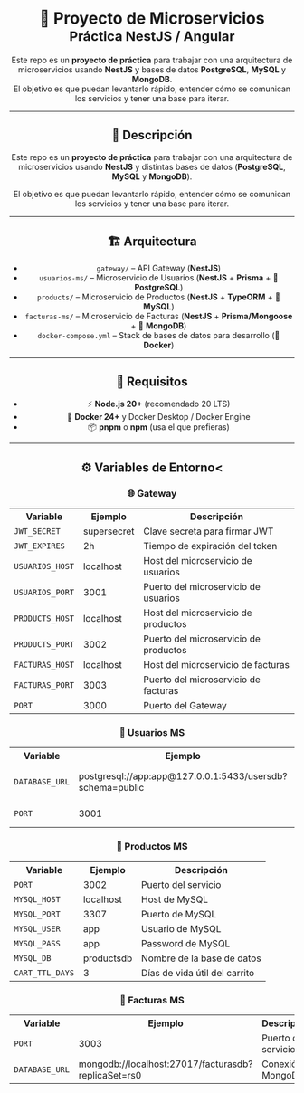 

<div align="center">

<h1>🚀 Proyecto de Microservicios<br/><sub>Práctica <strong>NestJS</strong> / <strong>Angular</strong></sub></h1>

<p>Este repo es un <strong>proyecto de práctica</strong> para trabajar con una arquitectura de microservicios usando <strong>NestJS</strong> y bases de datos <strong>PostgreSQL</strong>, <strong>MySQL</strong> y <strong>MongoDB</strong>. <br/>
El objetivo es que puedan levantarlo rápido, entender cómo se comunican los servicios y tener una base para iterar.</p>

---

## 📖 Descripción

Este repo es un <strong>proyecto de práctica</strong> para trabajar con una arquitectura de microservicios usando 
<strong>NestJS</strong> y distintas bases de datos (<strong>PostgreSQL</strong>, <strong>MySQL</strong> y <strong>MongoDB</strong>).  

El objetivo es que puedan levantarlo rápido, entender cómo se comunican los servicios y tener una base para iterar.

---

## 🏗️ Arquitectura

<ul>
  <li><code>gateway/</code> – API Gateway (<strong>NestJS</strong>)</li>
  <li><code>usuarios-ms/</code> – Microservicio de Usuarios (<strong>NestJS</strong> + <strong>Prisma</strong> + 🐘 <strong>PostgreSQL</strong>)</li>
  <li><code>products/</code> – Microservicio de Productos (<strong>NestJS</strong> + <strong>TypeORM</strong> + 🐬 <strong>MySQL</strong>)</li>
  <li><code>facturas-ms/</code> – Microservicio de Facturas (<strong>NestJS</strong> + <strong>Prisma/Mongoose</strong> + 🍃 <strong>MongoDB</strong>)</li>
  <li><code>docker-compose.yml</code> – Stack de bases de datos para desarrollo (🐳 <strong>Docker</strong>)</li>
</ul>

---

## 🔧 Requisitos

<ul>
  <li>⚡ <strong>Node.js 20+</strong> (recomendado 20 LTS)</li>
  <li>🐳 <strong>Docker 24+</strong> y Docker Desktop / Docker Engine</li>
  <li>📦 <strong>pnpm</strong> o <strong>npm</strong> (usa el que prefieras)</li>
</ul>

--- 

## ⚙️ Variables de Entorno<

<h3>🌐 Gateway</h3>

<table>
  <tr><th>Variable</th><th>Ejemplo</th><th>Descripción</th></tr>
  <tr><td><code>JWT_SECRET</code></td><td>supersecret</td><td>Clave secreta para firmar JWT</td></tr>
  <tr><td><code>JWT_EXPIRES</code></td><td>2h</td><td>Tiempo de expiración del token</td></tr>
  <tr><td><code>USUARIOS_HOST</code></td><td>localhost</td><td>Host del microservicio de usuarios</td></tr>
  <tr><td><code>USUARIOS_PORT</code></td><td>3001</td><td>Puerto del microservicio de usuarios</td></tr>
  <tr><td><code>PRODUCTS_HOST</code></td><td>localhost</td><td>Host del microservicio de productos</td></tr>
  <tr><td><code>PRODUCTS_PORT</code></td><td>3002</td><td>Puerto del microservicio de productos</td></tr>
  <tr><td><code>FACTURAS_HOST</code></td><td>localhost</td><td>Host del microservicio de facturas</td></tr>
  <tr><td><code>FACTURAS_PORT</code></td><td>3003</td><td>Puerto del microservicio de facturas</td></tr>
  <tr><td><code>PORT</code></td><td>3000</td><td>Puerto del Gateway</td></tr>
</table>

<h3>👤 Usuarios MS</h3>

<table>
  <tr><th>Variable</th><th>Ejemplo</th><th>Descripción</th></tr>
  <tr><td><code>DATABASE_URL</code></td><td>postgresql://app:app@127.0.0.1:5433/usersdb?schema=public</td><td>URL de conexión a PostgreSQL</td></tr>
  <tr><td><code>PORT</code></td><td>3001</td><td>Puerto del servicio</td></tr>
</table>

<h3>🛒 Productos MS</h3>

<table>
  <tr><th>Variable</th><th>Ejemplo</th><th>Descripción</th></tr>
  <tr><td><code>PORT</code></td><td>3002</td><td>Puerto del servicio</td></tr>
  <tr><td><code>MYSQL_HOST</code></td><td>localhost</td><td>Host de MySQL</td></tr>
  <tr><td><code>MYSQL_PORT</code></td><td>3307</td><td>Puerto de MySQL</td></tr>
  <tr><td><code>MYSQL_USER</code></td><td>app</td><td>Usuario de MySQL</td></tr>
  <tr><td><code>MYSQL_PASS</code></td><td>app</td><td>Password de MySQL</td></tr>
  <tr><td><code>MYSQL_DB</code></td><td>productsdb</td><td>Nombre de la base de datos</td></tr>
  <tr><td><code>CART_TTL_DAYS</code></td><td>3</td><td>Días de vida útil del carrito</td></tr>
</table>

<h3>📑 Facturas MS</h3>

<table>
  <tr><th>Variable</th><th>Ejemplo</th><th>Descripción</th></tr>
  <tr><td><code>PORT</code></td><td>3003</td><td>Puerto del servicio</td></tr>
  <tr><td><code>DATABASE_URL</code></td><td>mongodb://localhost:27017/facturasdb?replicaSet=rs0</td><td>Conexión a MongoDB</td></tr>
</table>
